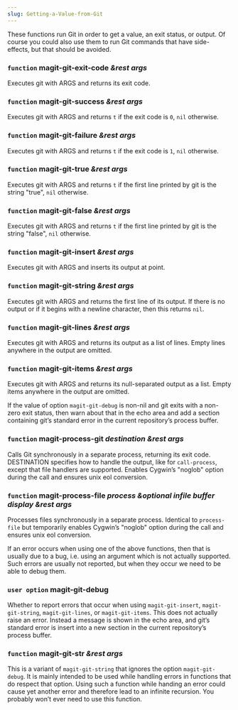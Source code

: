 ```yaml
---
slug: Getting-a-Value-from-Git
---
```


These functions run Git in order to get a value, an exit status, or output. Of course you could also use them to run Git commands that have side-effects, but that should be avoided.

### <span className="tag function">`function`</span> **magit-git-exit-code** *\&rest args*

Executes git with ARGS and returns its exit code.

### <span className="tag function">`function`</span> **magit-git-success** *\&rest args*

Executes git with ARGS and returns `t` if the exit code is `0`, `nil` otherwise.

### <span className="tag function">`function`</span> **magit-git-failure** *\&rest args*

Executes git with ARGS and returns `t` if the exit code is `1`, `nil` otherwise.

### <span className="tag function">`function`</span> **magit-git-true** *\&rest args*

Executes git with ARGS and returns `t` if the first line printed by git is the string "true", `nil` otherwise.

### <span className="tag function">`function`</span> **magit-git-false** *\&rest args*

Executes git with ARGS and returns `t` if the first line printed by git is the string "false", `nil` otherwise.

### <span className="tag function">`function`</span> **magit-git-insert** *\&rest args*

Executes git with ARGS and inserts its output at point.

### <span className="tag function">`function`</span> **magit-git-string** *\&rest args*

Executes git with ARGS and returns the first line of its output. If there is no output or if it begins with a newline character, then this returns `nil`.

### <span className="tag function">`function`</span> **magit-git-lines** *\&rest args*

Executes git with ARGS and returns its output as a list of lines. Empty lines anywhere in the output are omitted.

### <span className="tag function">`function`</span> **magit-git-items** *\&rest args*

Executes git with ARGS and returns its null-separated output as a list. Empty items anywhere in the output are omitted.

If the value of option `magit-git-debug` is non-nil and git exits with a non-zero exit status, then warn about that in the echo area and add a section containing git’s standard error in the current repository’s process buffer.

### <span className="tag function">`function`</span> **magit-process-git** *destination \&rest args*

Calls Git synchronously in a separate process, returning its exit code. DESTINATION specifies how to handle the output, like for `call-process`, except that file handlers are supported. Enables Cygwin’s "noglob" option during the call and ensures unix eol conversion.

### <span className="tag function">`function`</span> **magit-process-file** *process \&optional infile buffer display \&rest args*

Processes files synchronously in a separate process. Identical to `process-file` but temporarily enables Cygwin’s "noglob" option during the call and ensures unix eol conversion.

If an error occurs when using one of the above functions, then that is usually due to a bug, i.e. using an argument which is not actually supported. Such errors are usually not reported, but when they occur we need to be able to debug them.

### <span className="tag useroption">`user option`</span> **magit-git-debug**

Whether to report errors that occur when using `magit-git-insert`, `magit-git-string`, `magit-git-lines`, or `magit-git-items`. This does not actually raise an error. Instead a message is shown in the echo area, and git’s standard error is insert into a new section in the current repository’s process buffer.

### <span className="tag function">`function`</span> **magit-git-str** *\&rest args*

This is a variant of `magit-git-string` that ignores the option `magit-git-debug`. It is mainly intended to be used while handling errors in functions that do respect that option. Using such a function while handing an error could cause yet another error and therefore lead to an infinite recursion. You probably won’t ever need to use this function.
